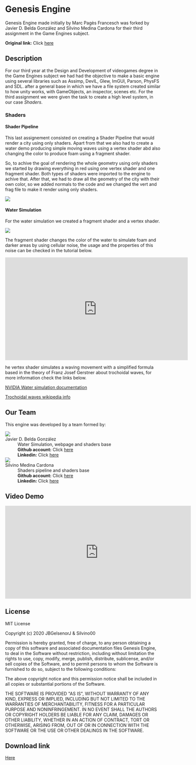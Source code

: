 <h1> Genesis Engine </h1>
Genesis Engine made initially by Marc Pagès Francesch was forked by Javier D. Belda González and Silvino Medina Cardona for their third assignment in the Game Engines subject.

<b>Original link:</b> Click <a href="https://github.com/marcpages2020/GenesisEngine">here</a>

<h2>Description</h2>
For our third year at the Design and Development of videogames degree in the Game Engines subject we had had the objective to make a basic engine using several libraries such as
Assimp, DevIL, Glew, ImGUI, Parson, PhysFS and SDL. after a general base in which we have a file system created similar to how unity works, with GameObjects, an inspector, scenes etc. For the third assignment we were given the task to create a high level system, in our case <i>Shaders</i>.

<h3>Shaders </h3>

<h4> Shader Pipeline </h4>

This last assignement consisted on creating a Shader Pipeline that would render a city using only shaders. Apart from that we also had to create a water demo producing simple moving waves using a vertex shader abd also changing the color to produce foam using a fragment shader.

So, to achive the goal of rendering the whole geometry using only shaders we started by drawing everything in red using one vertex shader and one fragment shader. Both types of shaders were imported to the engine to achive that. After that, we had to draw all the geometry of the city with their own color, so we added normals to the code and we changed the vert and frag file to make it render using only shaders.

<dt><img src="https://raw.githubusercontent.com/silvino00/GenesisEngine/master/docs/gif1.gif"></dt>

<h4> Water Simulation </h4>

For the water simulation we created a fragment shader and a vertex shader. 

<dt><img src="https://raw.githubusercontent.com/silvino00/GenesisEngine/master/docs/gif2.gif"></dt>

The fragment shader changes the color of the water to simulate foam and darker areas by using cellular noise, the usage and the properties of this noise can be checked in the tutorial below.

<iframe width="590" height="332" src="https://www.youtube.com/embed/ybbJz6C9YYA" frameborder="0" allow="accelerometer; autoplay; encrypted-media; gyroscope; picture-in-picture" allowfullscreen>
</iframe>

he vertex shader simulates a waving movement with a simplified formula based in the theory of Franz Josef Gerstner about trochoidal waves, for more information check the links below.

<a href=" https://developer.nvidia.com/gpugems/gpugems/part-i-natural-effects/chapter-1-effective-water-simulation-physical-models">NVIDIA Water simulation documentation</a>

<a href="https://en.wikipedia.org/wiki/Trochoidal_wave">Trochoidal waves wikipedia info</a>

<h2>Our Team</h2>

This engine was developed by a team formed by:
<dl>

<dt><img src="https://raw.githubusercontent.com/silvino00/GenesisEngine/master/docs/Javi.jpg"></dt>
<dt>Javier D. Belda González</dt>
<dd> Water Simulation, webpage and shaders base</dd>
<dd> <b>Github account:</b> Click <a href=" https://github.com/JBGelsenorJ">here</a> </dd>
<dd> <b>Linkedin:</b>  Click <a href=" https://www.linkedin.com/in/javier-belda-gonz%C3%A1lez-59718112b/">here</a></dd>

<dt><img src="https://raw.githubusercontent.com/silvino00/GenesisEngine/master/docs/Silvino.jpeg"> </dt>
<dt>Silvino Medina Cardona</dt>
<dd> Shaders pipeline and shaders base </dd>
<dd> <b>Github account:</b> Click <a href="https://github.com/silvino00">here</a> </dd>
<dd> <b>Linkedin:</b>  Click <a href=" https://www.linkedin.com/in/silvino-medina-cardona-476558197/">here</a></dd>

</dl>

<h2>Video Demo</h2>
<iframe width="600" height="300" 
src="https://www.youtube.com/embed/zWaymcVmJ-A" frameborder="0" allow="accelerometer; autoplay; encrypted-media; gyroscope; picture-in-picture" allowfullscreen>
</iframe>

<h2>License</h2> 	
MIT License

Copyright (c) 2020 JBGelsenorJ & Silvino00

Permission is hereby granted, free of charge, to any person obtaining a copy
of this software and associated documentation files Genesis Engine, to deal
in the Software without restriction, including without limitation the rights
to use, copy, modify, merge, publish, distribute, sublicense, and/or sell
copies of the Software, and to permit persons to whom the Software is
furnished to do so, subject to the following conditions:

The above copyright notice and this permission notice shall be included in all
copies or substantial portions of the Software.

THE SOFTWARE IS PROVIDED "AS IS", WITHOUT WARRANTY OF ANY KIND, EXPRESS OR
IMPLIED, INCLUDING BUT NOT LIMITED TO THE WARRANTIES OF MERCHANTABILITY,
FITNESS FOR A PARTICULAR PURPOSE AND NONINFRINGEMENT. IN NO EVENT SHALL THE
AUTHORS OR COPYRIGHT HOLDERS BE LIABLE FOR ANY CLAIM, DAMAGES OR OTHER
LIABILITY, WHETHER IN AN ACTION OF CONTRACT, TORT OR OTHERWISE, ARISING FROM,
OUT OF OR IN CONNECTION WITH THE SOFTWARE OR THE USE OR OTHER DEALINGS IN THE
SOFTWARE.

<h2>Download link</h2> 
<a href="https://i1.wp.com/www.materiagris.es/wp-content/uploads/2018/10/meme.jpg?ssl=1">Here</a>

